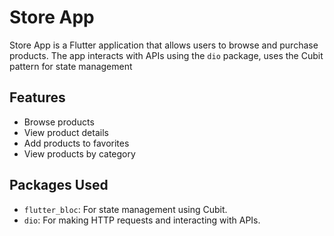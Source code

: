 # Store App

Store App is a Flutter application that allows users to browse and purchase products.
The app interacts with APIs using the `dio` package, uses the Cubit pattern for state management

## Features

- Browse products
- View product details
- Add products to favorites
- View products by category


## Packages Used

- `flutter_bloc`: For state management using Cubit.
- `dio`: For making HTTP requests and interacting with APIs.
